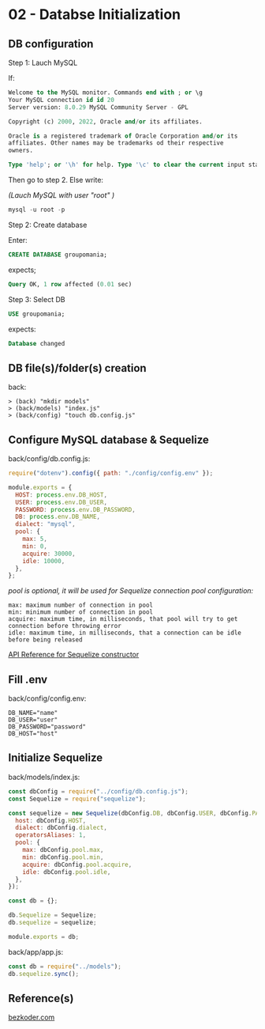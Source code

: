 # 02 - Databse Initialization

## DB configuration

Step 1: Lauch MySQL

If:

```sql
Welcome to the MySQL monitor. Commands end with ; or \g
Your MySQL connection id id 20
Server version: 8.0.29 MySQL Community Server - GPL

Copyright (c) 2000, 2022, Oracle and/or its affiliates.

Oracle is a registered trademark of Oracle Corporation and/or its
affiliates. Other names may be trademarks od their respective
owners.

Type 'help'; or '\h' for help. Type '\c' to clear the current input statement.
```

Then go to step 2. Else write:

_(Lauch MySQL with user "root" )_

```sql
mysql -u root -p
```

Step 2: Create database

Enter:

```sql
CREATE DATABASE groupomania;
```

expects;

```sql
Query OK, 1 row affected (0.01 sec)
```

Step 3: Select DB

```sql
USE groupomania;
```

expects:

```sql
Database changed
```

## DB file(s)/folder(s) creation

back:

    > (back) "mkdir models"
    > (back/models) "index.js"
    > (back/config) "touch db.config.js"

## Configure MySQL database & Sequelize

back/config/db.config.js:

```javascript
require("dotenv").config({ path: "./config/config.env" });

module.exports = {
  HOST: process.env.DB_HOST,
  USER: process.env.DB_USER,
  PASSWORD: process.env.DB_PASSWORD,
  DB: process.env.DB_NAME,
  dialect: "mysql",
  pool: {
    max: 5,
    min: 0,
    acquire: 30000,
    idle: 10000,
  },
};
```

_pool is optional, it will be used for Sequelize connection pool configuration:_

    max: maximum number of connection in pool
    min: minimum number of connection in pool
    acquire: maximum time, in milliseconds, that pool will try to get connection before throwing error
    idle: maximum time, in milliseconds, that a connection can be idle before being released

[API Reference for Sequelize constructor](https://sequelize.org/master/class/lib/sequelize.js~Sequelize.html#instance-constructor-constructor)

## Fill .env

back/config/config.env:

```
DB_NAME="name"
DB_USER="user"
DB_PASSWORD="password"
DB_HOST="host"
```

## Initialize Sequelize

back/models/index.js:

```javascript
const dbConfig = require("../config/db.config.js");
const Sequelize = require("sequelize");

const sequelize = new Sequelize(dbConfig.DB, dbConfig.USER, dbConfig.PASSWORD, {
  host: dbConfig.HOST,
  dialect: dbConfig.dialect,
  operatorsAliases: 1,
  pool: {
    max: dbConfig.pool.max,
    min: dbConfig.pool.min,
    acquire: dbConfig.pool.acquire,
    idle: dbConfig.pool.idle,
  },
});

const db = {};

db.Sequelize = Sequelize;
db.sequelize = sequelize;

module.exports = db;
```

back/app/app.js:

```javascript
const db = require("../models");
db.sequelize.sync();
```

## Reference(s)

[bezkoder.com](https://www.bezkoder.com/node-js-express-sequelize-mysql/)

